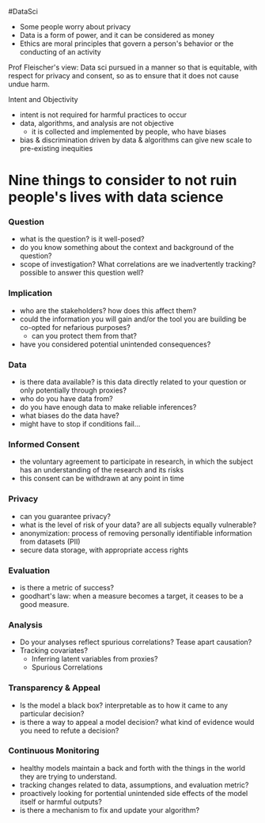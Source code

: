 #DataSci 
- Some people worry about privacy
- Data is a form of power, and it can be considered as money
- Ethics are moral principles that govern a person's behavior or the conducting of an activity

Prof Fleischer's view: Data sci pursued in a manner so that is equitable, with respect for privacy and consent, so as to ensure that it does not cause undue harm.

Intent and Objectivity
- intent is not required for harmful practices to occur
- data, algorithms, and analysis are not objective
	- it is collected and implemented by people, who have biases
- bias & discrimination driven by data & algorithms can give new scale to pre-existing inequities

# Nine things to consider to not ruin people's lives with data science
### Question
- what is the question? is it well-posed?
- do you know something about the context and background of the question?
- scope of investigation? What correlations are we inadvertently tracking? possible to answer this question well?
### Implication
- who are the stakeholders? how does this affect them?
- could the information you will gain and/or the tool you are building be co-opted for nefarious purposes?
	- can you protect them from that?
- have you considered potential unintended consequences?
### Data
- is there data available? is this data directly related to your question or only potentially through proxies?
- who do you have data from?
- do you have enough data to make reliable inferences?
- what biases do the data have?
- might have to stop if conditions fail...
### Informed Consent
- the voluntary agreement to participate in research, in which the subject has an understanding of the research and its risks
- this consent can be withdrawn at any point in time
### Privacy
- can you guarantee privacy?
- what is the level of risk of your data? are all subjects equally vulnerable?
- anonymization: process of removing personally identifiable information from datasets (PII)
- secure data storage, with appropriate access rights
### Evaluation
- is there a metric of success?
- goodhart's law: when a measure becomes a target, it ceases to be a good measure. 
### Analysis
- Do your analyses reflect spurious correlations? Tease apart causation?
- Tracking covariates?
	- Inferring latent variables from proxies?
	- Spurious Correlations
### Transparency & Appeal
- Is the model a black box? interpretable as to how it came to any particular decision?
- is there a way to appeal a model decision? what kind of evidence would you need to refute a decision?
### Continuous Monitoring
- healthy models maintain a back and forth with the things in the world they are trying to understand.
- tracking changes related to data, assumptions, and evaluation metric?
- proactively looking for portential unintended side effects of the model itself or harmful outputs?
- is there a mechanism to fix and update your algorithm?